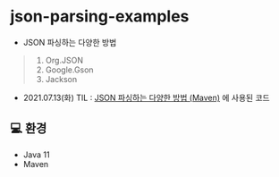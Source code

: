 # json-parsing-examples
- JSON 파싱하는 다양한 방법

>1. Org.JSON
>2. Google.Gson
>3. Jackson

- 2021.07.13(화) TIL : [JSON 파싱하는 다양한 방법 (Maven)](https://github.com/yj-oh/til/blob/master/java/%5B20210713%5D_parse_json_file.md) 에 사용된 코드

## 💻 환경
- Java 11
- Maven
